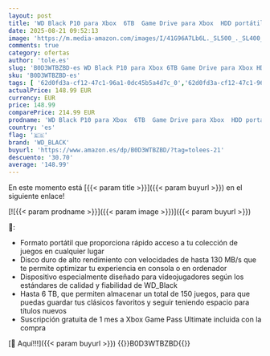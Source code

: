 ```yaml
---
layout: post
title: 'WD Black P10 para Xbox  6TB  Game Drive para Xbox  HDD portátil  USB 3.2 Gen 1 Type-A  con un Mes de Xbox Game Pass'
date: 2025-08-21 09:52:13
image: 'https://m.media-amazon.com/images/I/41G96A7Lb6L._SL500_._SL400_.jpg'
comments: true
category: ofertas
author: 'tole.es'
slug: 'B0D3WTBZBD-es WD Black P10 para Xbox 6TB Game Drive para Xbox HDD...'
sku: 'B0D3WTBZBD-es'
tags: [ '62d0fd3a-cf12-47c1-96a1-0dc45b5a4d7c_0','62d0fd3a-cf12-47c1-96a1-0dc45b5a4d7c_3501','62d0fd3a-cf12-47c1-96a1-0dc45b5a4d7c_5501','749d7d8e-47fd-431e-8b51-348b70f767e2_0','749d7d8e-47fd-431e-8b51-348b70f767e2_6901','Almacenamiento de datos','Almacenamiento de datos externo','Almacenamiento: Prime Big Deal Day','Arborist Merchandising Root','Discos duros externos','Electrónica','Informática','Self Service','Special Features Stores','Top Brands Tech Computer Components','Top Brands Tech Selection','wd_black','xbox','🇪🇸', ]
actualPrice: 148.99 EUR
currency: EUR
price: 148.99
comparePrice: 214.99 EUR
prodname: 'WD Black P10 para Xbox  6TB  Game Drive para Xbox  HDD portátil  USB 3.2 Gen 1 Type-A  con un Mes de Xbox Game Pass'
country: 'es'
flag: '🇪🇸'
brand: 'WD_BLACK'
buyurl: 'https://www.amazon.es/dp/B0D3WTBZBD/?tag=tolees-21'
descuento: '30.70'
average: '148.99'
---
```


En este momento está [{{< param title >}}]({{< param buyurl >}}) en el siguiente enlace!

[![{{< param prodname >}}]({{< param image >}})]({{< param buyurl >}})

🔎:

- Formato portátil que proporciona rápido acceso a tu colección de juegos en cualquier lugar
- Disco duro de alto rendimiento con velocidades de hasta 130 MB/s que te permite optimizar tu experiencia en consola o en ordenador
- Dispositivo especialmente diseñado para videojugadores según los estándares de calidad y fiabilidad de WD_Black
- Hasta 6 TB, que permiten almacenar un total de 150 juegos, para que puedas guardar tus clásicos favoritos y seguir teniendo espacio para títulos nuevos
- Suscripción gratuita de 1 mes a Xbox Game Pass Ultimate incluida con la compra

[🛒 Aquí!!!]({{< param buyurl >}})
{{<world>}}B0D3WTBZBD{{</world>}}
